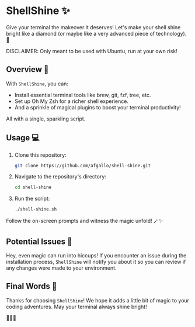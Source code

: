 # ShellShine ✨

Give your terminal the makeover it deserves! Let's make your shell shine bright like a diamond (or maybe like a very advanced piece of technology). 🌌

DISCLAIMER: Only meant to be used with Ubuntu, run at your own risk!

## Overview 🚀

With `ShellShine`, you can:

- Install essential terminal tools like brew, git, fzf, tree, etc.
- Set up Oh My Zsh for a richer shell experience.
- And a sprinkle of magical plugins to boost your terminal productivity!

All with a single, sparkling script.

## Usage 💻

1. Clone this repository:

   ```bash
   git clone https://github.com/afgallo/shell-shine.git
   ```

2. Navigate to the repository's directory:

   ```bash
   cd shell-shine
   ```

3. Run the script:
   ```bash
   ./shell-shine.sh
   ```

Follow the on-screen prompts and witness the magic unfold! 🪄✨

## Potential Issues 🚧

Hey, even magic can run into hiccups! If you encounter an issue during the installation process, `ShellShine` will notify you about it so you can review if any changes were made to your environment.

## Final Words 🌠

Thanks for choosing `ShellShine`! We hope it adds a little bit of magic to your coding adventures. May your terminal always shine bright!

🚀🌌✨
